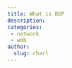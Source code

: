 ```yaml
---
title: What is BGP
description: 
categories:
 - network
 - web
author:  
  slug: charl
---
```



